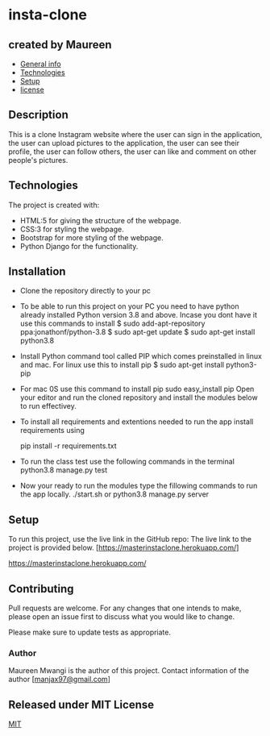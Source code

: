 # insta-clone
## created by Maureen


* [General info](#general-info)
* [Technologies](#technologies)
* [Setup](#setup)
* [license](#license)


## Description
This is a clone Instagram website where the user can sign in the application, the user can upload pictures to the application, the user can see their profile, the user can follow others, the user can like and comment on other people's pictures.

## Technologies
The project is created with:
* HTML:5 for giving the structure of the webpage.
* CSS:3 for styling the webpage.
* Bootstrap for more styling of the webpage.
* Python Django for the functionality.

## Installation
* Clone the repository directly to your pc 
* To be able to run this project on your PC you need to have python already installed Python version 3.8 and above. Incase you dont have it use this commands to install
    $ sudo add-apt-repository ppa:jonathonf/python-3.8
    $ sudo apt-get update
    $ sudo apt-get install python3.8
* Install Python command tool called PIP which comes preinstalled in linux and mac. For linux use this to install pip
    $ sudo apt-get install python3-pip 
* For mac 0S use this command to install pip
    sudo easy_install pip
Open your editor and run the cloned repository and install the modules below to run effectivey.

* To install all requirements and extentions needed to run the app install requirements using

    pip install -r requirements.txt
* To run the class test use the following commands in the terminal
    python3.8 manage.py test
* Now your ready to run the modules type the fillowing commands to run the app locally.
    ./start.sh or python3.8 manage.py server


## Setup
To run this project, use the live link in the GitHub repo:
The live link to the project is provided below.
[https://masterinstaclone.herokuapp.com/]


https://masterinstaclone.herokuapp.com/


## Contributing
Pull requests are welcome. For any changes that one intends to make, please open an issue first to discuss what you would like to change.

Please make sure to update tests as appropriate.

### Author 
 Maureen Mwangi is the author of this project. Contact information of the author [manjax97@gmail.com]

## Released under MIT License

[MIT](https://choosealicense.com/licenses/mit/)
